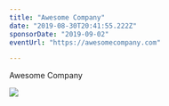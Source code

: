 ```yaml
---
title: "Awesome Company"
date: "2019-08-30T20:41:55.222Z"
sponsorDate: "2019-09-02"
eventUrl: "https://awesomecompany.com"

---
```


Awesome Company

<a href="https://awesomecompany.com"><img src="https://docqet-images.s3.us-east-2.amazonaws.com/sponsors/2019-09-02-awesomecompany.jpg" /></a>

